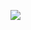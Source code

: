 <img src="https://cdnb.artstation.com/p/assets/images/images/024/858/699/original/pixel-jeff-divoom.gif?1583771904"></img>
